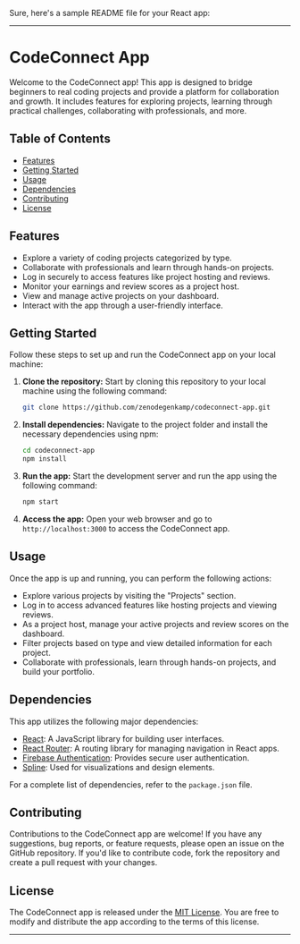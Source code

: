 Sure, here's a sample README file for your React app:

---

# CodeConnect App

Welcome to the CodeConnect app! This app is designed to bridge beginners to real coding projects and provide a platform for collaboration and growth. It includes features for exploring projects, learning through practical challenges, collaborating with professionals, and more.

## Table of Contents

- [Features](#features)
- [Getting Started](#getting-started)
- [Usage](#usage)
- [Dependencies](#dependencies)
- [Contributing](#contributing)
- [License](#license)

## Features

- Explore a variety of coding projects categorized by type.
- Collaborate with professionals and learn through hands-on projects.
- Log in securely to access features like project hosting and reviews.
- Monitor your earnings and review scores as a project host.
- View and manage active projects on your dashboard.
- Interact with the app through a user-friendly interface.

## Getting Started

Follow these steps to set up and run the CodeConnect app on your local machine:

1. **Clone the repository:** Start by cloning this repository to your local machine using the following command:

   ```sh
   git clone https://github.com/zenodegenkamp/codeconnect-app.git
   ```

2. **Install dependencies:** Navigate to the project folder and install the necessary dependencies using npm:

   ```sh
   cd codeconnect-app
   npm install
   ```

3. **Run the app:** Start the development server and run the app using the following command:

   ```sh
   npm start
   ```

4. **Access the app:** Open your web browser and go to `http://localhost:3000` to access the CodeConnect app.

## Usage

Once the app is up and running, you can perform the following actions:

- Explore various projects by visiting the "Projects" section.
- Log in to access advanced features like hosting projects and viewing reviews.
- As a project host, manage your active projects and review scores on the dashboard.
- Filter projects based on type and view detailed information for each project.
- Collaborate with professionals, learn through hands-on projects, and build your portfolio.

## Dependencies

This app utilizes the following major dependencies:

- [React](https://reactjs.org): A JavaScript library for building user interfaces.
- [React Router](https://reactrouter.com): A routing library for managing navigation in React apps.
- [Firebase Authentication](https://firebase.google.com/products/auth): Provides secure user authentication.
- [Spline](https://splinetool.com): Used for visualizations and design elements.

For a complete list of dependencies, refer to the `package.json` file.

## Contributing

Contributions to the CodeConnect app are welcome! If you have any suggestions, bug reports, or feature requests, please open an issue on the GitHub repository. If you'd like to contribute code, fork the repository and create a pull request with your changes.

## License

The CodeConnect app is released under the [MIT License](LICENSE). You are free to modify and distribute the app according to the terms of this license.

---

